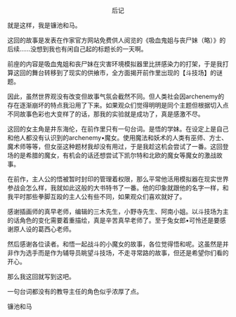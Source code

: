 <p align="center">后记</p>

就是这样，我是镰池和马。

这回的故事是发表在作家官方网站免费供人阅览的《吸血鬼姐与丧尸妹（略）》的后续……没想到我也有闲自己起的标题长的一天啊。

前座的内容是吸血鬼姐和丧尸妹在灾害环境模拟器里比拼感染力的打架，于是我打算这回的舞台转移到了现实的供飨市，全方面揭开前作里出现的【斗技场】的谜题。

因此，虽然世界观没有改变但故事气氛会截然不同。但人类社会因archenemy的存在逐渐崩坏的特点我沿用了下来。如果观众们觉得明明是同个主题但根据切入点不同故事色彩也大变样了的话，那我的实验就是成功了，真是感激不尽。

这回的女主角是井东海伦，在前作里只有一句台词。是悟的学妹。在设定上是自己和他人都没有认识到的archenemy•魔女。使用魔法和妖术的人类有巫师、方士、魔术师等等，但女巫这种题材我却没有用过，于是我趁这机会尝试了一番。这回登场的是希腊的魔女，有机会的话还想尝试下凯尔特和北欧的魔女等魔女的激战故事。

在前作，主人公的悟被暂时封印的管理着权限，那么平常他活用模拟器在现实世界参战会怎么样，我就如此这般的大书特书了一番。他的印象就跟他的名字一样，和我平时那些拳脚互殴的主人公有些不同，如果观众们喜欢就好了。

感谢插画师的真早老师，编辑的三木先生，小野寺先生、阿南小姐。以斗技场为主的话角色的变化需要着重描绘，真是辛苦真早老师了。至于兔女郎•可怜还是要感谢原人设的葛西心老师。

然后感谢各位读者。和悟一起战斗的小魔女的故事，各位觉得悟和呢。这虽然是并非作为选手而是作为辅导员眺望斗技场，不走寻常路的故事，但还是希望你们看的开心。

那么我这回就写到这吧。

一句台词都没有的教导主任的角色似乎浓厚了点。

镰池和马

